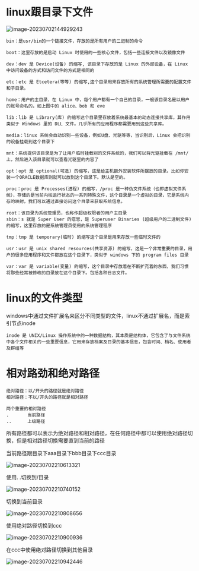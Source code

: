 # linux跟目录下文件

![image-20230702144929243](C:\Users\asus\Desktop\assets\image-20230702144929243.png) 

```
bin：是usr/bin的一个链接文件，存放的是所有用户的二进制的命令

boot：这里存放的是启动 Linux 时使用的一些核心文件，包括一些连接文件以及镜像文件

dev：dev 是 Device(设备) 的缩写, 该目录下存放的是 Linux 的外部设备，在 Linux 中访问设备的方式和访问文件的方式是相同的

etc：etc 是 Etcetera(等等) 的缩写,这个目录用来存放所有的系统管理所需要的配置文件和子目录。

home：用户的主目录，在 Linux 中，每个用户都有一个自己的目录，一般该目录名是以用户的账号命名的，如上图中的 alice、bob 和 eve

lib：lib 是 Library(库) 的缩写这个目录里存放着系统最基本的动态连接共享库，其作用类似于 Windows 里的 DLL 文件。几乎所有的应用程序都需要用到这些共享库。

media：linux 系统会自动识别一些设备，例如U盘、光驱等等，当识别后，Linux 会把识别的设备挂载到这个目录下

mnt：系统提供该目录是为了让用户临时挂载别的文件系统的，我们可以将光驱挂载在 /mnt/ 上，然后进入该目录就可以查看光驱里的内容了

opt：opt 是 optional(可选) 的缩写，这是给主机额外安装软件所摆放的目录。比如你安装一个ORACLE数据库则就可以放到这个目录下。默认是空的。

proc：proc 是 Processes(进程) 的缩写，/proc 是一种伪文件系统（也即虚拟文件系统），存储的是当前内核运行状态的一系列特殊文件，这个目录是一个虚拟的目录，它是系统内存的映射，我们可以通过直接访问这个目录来获取系统信息。

root：该目录为系统管理员，也称作超级权限者的用户主目录
sbin：s 就是 Super User 的意思，是 Superuser Binaries (超级用户的二进制文件) 的缩写，这里存放的是系统管理员使用的系统管理程序

tmp：tmp 是 temporary(临时) 的缩写这个目录是用来存放一些临时文件的

usr：usr 是 unix shared resources(共享资源) 的缩写，这是一个非常重要的目录，用户的很多应用程序和文件都放在这个目录下，类似于 windows 下的 program files 目录

var：var 是 variable(变量) 的缩写，这个目录中存放着在不断扩充着的东西，我们习惯将那些经常被修改的目录放在这个目录下。包括各种日志文件。
```

# linux的文件类型

windows中通过文件扩展名来区分不同类型的文件，linux不通过扩展名，而是索引节点inode

```
inode 是 UNIX/Linux 操作系统中的一种数据结构，其本质是结构体，它包含了与文件系统中各个文件相关的一些重要信息，它用来存放档案及目录的基本信息，包含时间、档名、使用者及群组等
```

# 相对路劲和绝对路径

```
绝对路径：以/开头的路径就是绝对路径
相对路径：不以/开头的路径就是相对路径

两个重要的相对路径
.		当前路径
..      上级路径
```

所有路径都可以表示为绝对路径和相对路径，在任何路径中都可以使用绝对路径切换，但是相对路径切换需要直到当前的路径

当前路径跟目录下aaa目录下bbb目录下ccc目录

![image-20230702210613321](C:\Users\asus\Desktop\assets\image-20230702210613321.png) 

使用. .切换到/目录

![image-20230702210740152](C:\Users\asus\Desktop\assets\image-20230702210740152.png) 

切换到当前目录

![image-20230702210808656](C:\Users\asus\Desktop\assets\image-20230702210808656.png) 

使用绝对路径切换到ccc

![image-20230702210900936](C:\Users\asus\Desktop\assets\image-20230702210900936.png) 

在ccc中使用绝对路径切换到其他目录

![image-20230702210942446](C:\Users\asus\Desktop\assets\image-20230702210942446.png) 